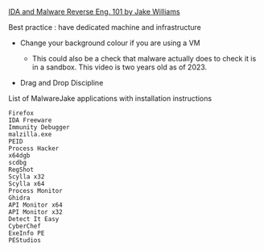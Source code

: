 [IDA and Malware Reverse Eng. 101 by Jake Williams](https://www.youtube.com/watch?v=h8CkxCpnxes)

Best practice : have dedicated machine and infrastructure

- Change your background colour if you are using a VM 
	- This could also be a check that malware actually does to check it is in a sandbox. This video is two years old as of 2023.

- Drag and Drop Discipline

List of MalwareJake applications with installation instructions
```
Firefox 
IDA Freeware
Immunity Debugger
malzilla.exe 
PEID
Process Hacker
x64dgb
scdbg
RegShot
Scylla x32
Scylla x64
Process Monitor
Ghidra
API Monitor x64
API Monitor x32
Detect It Easy
CyberChef
ExeInfo PE
PEStudios
```